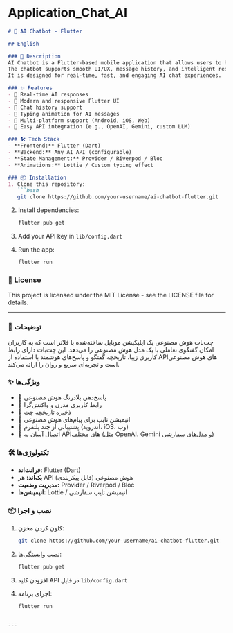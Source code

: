 # Application_Chat_AI


````markdown
# 🤖 AI Chatbot - Flutter

## English

### 📖 Description
AI Chatbot is a Flutter-based mobile application that allows users to have interactive conversations with an AI model.  
The chatbot supports smooth UI/UX, message history, and intelligent responses using AI APIs.  
It is designed for real-time, fast, and engaging AI chat experiences.

### ✨ Features
- 🔹 Real-time AI responses
- 🔹 Modern and responsive Flutter UI
- 🔹 Chat history support
- 🔹 Typing animation for AI messages
- 🔹 Multi-platform support (Android, iOS, Web)
- 🔹 Easy API integration (e.g., OpenAI, Gemini, custom LLM)

### 🛠️ Tech Stack
- **Frontend:** Flutter (Dart)
- **Backend:** Any AI API (configurable)
- **State Management:** Provider / Riverpod / Bloc
- **Animations:** Lottie / Custom typing effect

### 📦 Installation
1. Clone this repository:
   ```bash
   git clone https://github.com/your-username/ai-chatbot-flutter.git
````

2. Install dependencies:

   ```bash
   flutter pub get
   ```
3. Add your API key in `lib/config.dart`
4. Run the app:

   ```bash
   flutter run
   ```


### 📄 License

This project is licensed under the MIT License - see the LICENSE file for details.

---


### 📖 توضیحات

چت‌بات هوش مصنوعی یک اپلیکیشن موبایل ساخته‌شده با فلاتر است که به کاربران امکان گفتگوی تعاملی با یک مدل هوش مصنوعی را می‌دهد.
این چت‌بات دارای رابط کاربری زیبا، تاریخچه گفتگو و پاسخ‌های هوشمند با استفاده از APIهای هوش مصنوعی است و تجربه‌ای سریع و روان را ارائه می‌کند.

### ✨ ویژگی‌ها

* 🔹 پاسخ‌دهی بلادرنگ هوش مصنوعی
* 🔹 رابط کاربری مدرن و واکنش‌گرا
* 🔹 ذخیره تاریخچه چت
* 🔹 انیمیشن تایپ برای پیام‌های هوش مصنوعی
* 🔹 پشتیبانی از چند پلتفرم (اندروید، iOS، وب)
* 🔹 اتصال آسان به APIهای مختلف (مثل OpenAI، Gemini و مدل‌های سفارشی)

### 🛠️ تکنولوژی‌ها

* **فرانت‌اند:** Flutter (Dart)
* **بک‌اند:** هر API هوش مصنوعی (قابل پیکربندی)
* **مدیریت وضعیت:** Provider / Riverpod / Bloc
* **انیمیشن‌ها:** Lottie / انیمیشن تایپ سفارشی

### 📦 نصب و اجرا

1. کلون کردن مخزن:

   ```bash
   git clone https://github.com/your-username/ai-chatbot-flutter.git
   ```
2. نصب وابستگی‌ها:

   ```bash
   flutter pub get
   ```
3. افزودن کلید API در فایل `lib/config.dart`
4. اجرای برنامه:

   ```bash
   flutter run
   ```
```

---
